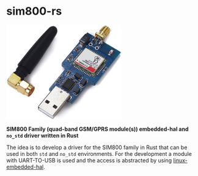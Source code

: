 # sim800-rs 
<img src="./assets/AM-016.jpg" width="300">


**SIM800 Family (quad-band GSM/GPRS module(s)) embedded-hal and ```no_std``` driver written in Rust**

The idea is to develop a driver for the SIM800 family in Rust that can be used in both ```std``` and ```no_std``` environments.  For the development a module with UART-TO-USB is used and the access is abstracted by using [linux-embedded-hal](https://github.com/rust-embedded/linux-embedded-hal).




